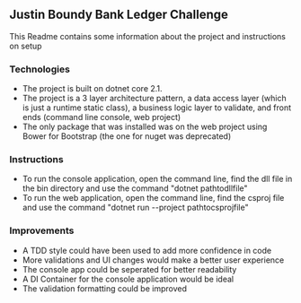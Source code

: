 ## Justin Boundy Bank Ledger Challenge ##

This Readme contains some information about the project and instructions on setup

### Technologies ###
- The project is built on dotnet core 2.1. 
- The project is a 3 layer architecture pattern, a data access layer (which is just a runtime static class), a business logic layer to validate, and front ends (command line console, web project)
- The only package that was installed was on the web project using Bower for Bootstrap (the one for nuget was deprecated)

### Instructions ###
- To run the console application, open the command line, find the dll file in the bin directory and use the command "dotnet pathtodllfile"
- To run the web application, open the command line, find the csproj file and use the command "dotnet run --project pathtocsprojfile"

### Improvements ###
- A TDD style could have been used to add more confidence in code
- More validations and UI changes would make a better user experience
- The console app could be seperated for better readability
- A DI Container for the console application would be ideal
- The validation formatting could be improved